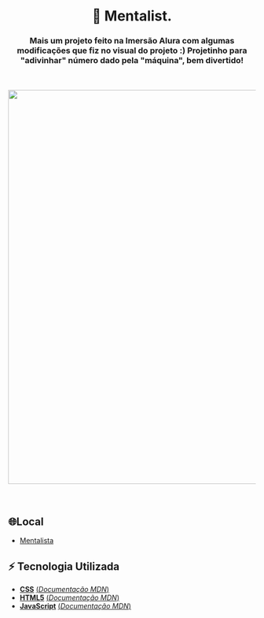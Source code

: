 <div align="center">
    <h1>🔮 Mentalist.</h1>
</div>
<div align="center">
    <p>
        <h3>
            Mais um projeto feito na Imersão Alura com algumas modificações que fiz no visual do projeto :) Projetinho para "adivinhar" número dado pela "máquina", bem divertido!
        </h3>
    </p>
</div>
<br>
<br>
<div align="center">
    <a href="https://jehsbatista.github.io/Mentalist/">
    <img width="800" height="auto" src="https://user-images.githubusercontent.com/57602117/140665898-3fc822c1-723b-4cdb-b7a8-3c9fbe118cf1.gif"></a>
</div>
<br> 
<br> 

## 🌐Local
  - [Mentalista](https://jehsbatista.github.io/Mentalist/)

## ⚡ Tecnologia Utilizada
- [**CSS**](https://www.w3.org/Style/CSS/)    [(*Documentação MDN*)](https://developer.mozilla.org/en-US/docs/Web/CSS/Reference)
- [**HTML5**](https://html.spec.whatwg.org/)    [(*Documentação MDN*)](https://developer.mozilla.org/pt-BR/docs/Web/HTML)
- [**JavaScript**](https://www.javascript.com/)    [(*Documentação MDN*)](https://developer.mozilla.org/pt-BR/docs/Web/JavaScript)
<br> 
